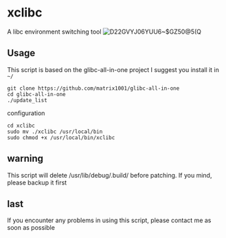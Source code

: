 # xclibc
A libc environment switching tool
![D22GVYJ06YUU6~$GZ50@5(Q](https://user-images.githubusercontent.com/52035000/192204442-58215a17-09ea-4a55-8df7-ef55671e04e9.png)
## Usage
This script is based on the glibc-all-in-one project
I suggest you install it in `~/`
```
git clone https://github.com/matrix1001/glibc-all-in-one
cd glibc-all-in-one
./update_list
```
configuration
```
cd xclibc
sudo mv ./xclibc /usr/local/bin
sudo chmod +x /usr/local/bin/xclibc
```
## warning
This script will delete /usr/lib/debug/.build/ before patching. If you mind, please backup it first
## last
If you encounter any problems in using this script, please contact me as soon as possible
